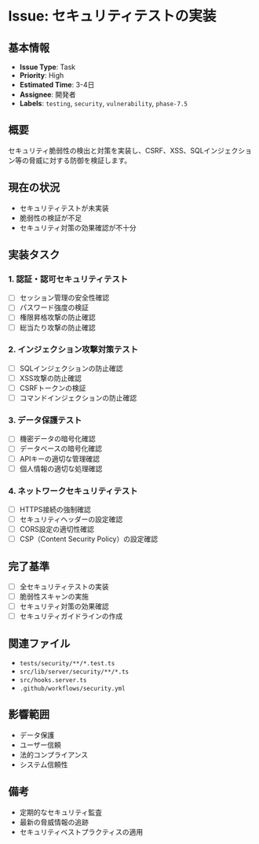# Issue: セキュリティテストの実装

## 基本情報

- **Issue Type**: Task
- **Priority**: High
- **Estimated Time**: 3-4日
- **Assignee**: 開発者
- **Labels**: `testing`, `security`, `vulnerability`, `phase-7.5`

## 概要

セキュリティ脆弱性の検出と対策を実装し、CSRF、XSS、SQLインジェクション等の脅威に対する防御を検証します。

## 現在の状況

- セキュリティテストが未実装
- 脆弱性の検証が不足
- セキュリティ対策の効果確認が不十分

## 実装タスク

### 1. 認証・認可セキュリティテスト

- [ ] セッション管理の安全性確認
- [ ] パスワード強度の検証
- [ ] 権限昇格攻撃の防止確認
- [ ] 総当たり攻撃の防止確認

### 2. インジェクション攻撃対策テスト

- [ ] SQLインジェクションの防止確認
- [ ] XSS攻撃の防止確認
- [ ] CSRFトークンの検証
- [ ] コマンドインジェクションの防止確認

### 3. データ保護テスト

- [ ] 機密データの暗号化確認
- [ ] データベースの暗号化確認
- [ ] APIキーの適切な管理確認
- [ ] 個人情報の適切な処理確認

### 4. ネットワークセキュリティテスト

- [ ] HTTPS接続の強制確認
- [ ] セキュリティヘッダーの設定確認
- [ ] CORS設定の適切性確認
- [ ] CSP（Content Security Policy）の設定確認

## 完了基準

- [ ] 全セキュリティテストの実装
- [ ] 脆弱性スキャンの実施
- [ ] セキュリティ対策の効果確認
- [ ] セキュリティガイドラインの作成

## 関連ファイル

- `tests/security/**/*.test.ts`
- `src/lib/server/security/**/*.ts`
- `src/hooks.server.ts`
- `.github/workflows/security.yml`

## 影響範囲

- データ保護
- ユーザー信頼
- 法的コンプライアンス
- システム信頼性

## 備考

- 定期的なセキュリティ監査
- 最新の脅威情報の追跡
- セキュリティベストプラクティスの適用